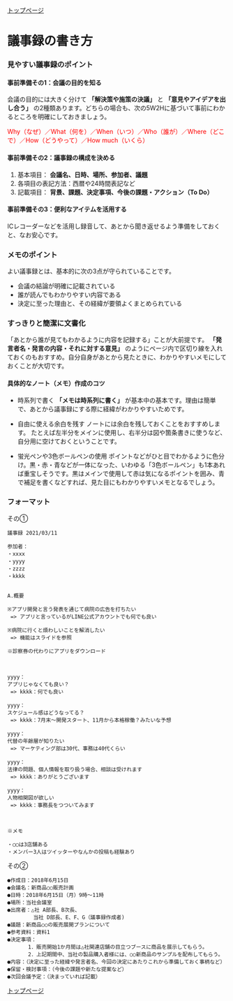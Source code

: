 [トップページ](../index.md)  

# 議事録の書き方

### 見やすい議事録のポイント

#### 事前準備その1：会議の目的を知る

会議の目的には大きく分けて **「解決策や施策の決議」** と **「意見やアイデアを出し合う」** の2種類あります。どちらの場合も、次の5W2Hに基づいて事前にわかるところを明確にしておきましょう。

<font color="red">Why（なぜ）／What（何を）／When（いつ）／Who（誰が）／Where（どこで）／How（どうやって）／How much（いくら）</font>


#### 事前準備その2：議事録の構成を決める

1. 基本項目： **会議名、日時、場所、参加者、議題**
1. 各項目の表記方法：西暦や24時間表記など
1. 記載項目： **背景、課題、決定事項、今後の課題・アクション（To Do）**

#### 事前準備その3：便利なアイテムを活用する

ICレコーダーなどを活用し録音して、あとから聞き返せるよう準備をしておくと、なお安心です。

### メモのポイント

よい議事録とは、基本的に次の3点が守られていることです。

- 会議の結論が明確に記載されている
- 誰が読んでもわかりやすい内容である
- 決定に至った理由と、その経緯が要領よくまとめられている

### すっきりと簡潔に文書化

「あとから誰が見てもわかるように内容を記録する」ことが大前提です。
 **「発言者名・発言の内容・それに対する意見」** のようにページ内で区切り線を入れておくのもおすすめ。自分自身があとから見たときに、わかりやすいメモにしておくことが大切です。

#### 具体的なノート（メモ）作成のコツ

- 時系列で書く
**「メモは時系列に書く」** が基本中の基本です。理由は簡単で、あとから議事録にする際に経緯がわかりやすいためです。

- 自由に使える余白を残す
ノートには余白を残しておくことをおすすめします。
たとえば左半分をメインに使用し、右半分は図や箇条書きに使うなど、自分用に空けておくということです。

- 蛍光ペンや3色ボールペンの使用
ポイントなどがひと目でわかるように色分け。黒・赤・青などが一体になった、いわゆる「3色ボールペン」も1本あれば重宝しそうです。黒はメインで使用して赤は気になるポイントを囲み、青で補足を書くなどすれば、見た目にもわかりやすいメモとなるでしょう。

### フォーマット

その①

```
議事録 2021/03/11

参加者：
・xxxx
・yyyy
・zzzz
・kkkk


A.概要

※アプリ開発と言う発表を通じて病院の広告を打ちたい
 => アプリと言っているがLINE公式アカウントでも何でも良い

※病院に行くと煩わしいことを解消したい
 => 機能はスライドを参照

※診察券の代わりにアプリをダウンロード



yyyy：
アプリじゃなくても良い？
 => kkkk：何でも良い

yyyy：
スケジュール感はどうなってる？
 => kkkk：7月末～開発スタート、11月から本格稼働？みたいな予想

yyyy：
代替の年齢層が知りたい
 => マーケティング部は30代、事務は40代くらい

yyyy：
法律の問題、個人情報を取り扱う場合、相談は受けれます
 => kkkk：ありがとうございます

yyyy：
人物相関図が欲しい
 => kkkk：事務長をつついてみます



※メモ

・◯◯は3店舗ある
・メンバー3人はツイッターやなんかの投稿も経験あり
```

その②

```
●作成日：2018年6月15日
●会議名：新商品○○販売計画
●日時：2018年6月15日（月）9時～11時
●場所：当社会議室
●出席者：△社	A部長、B次長、
　　　　　当社	D部長、E、F、G（議事録作成者)
●議題：新商品○○の販売展開プランについて
●参考資料：資料1
●決定事項：
　　　　1．販売開始1か月間は△社関連店舗の目立つブースに商品を展示してもらう。
　　　　2．上記期間中、当社の製品購入者様には、○○新商品のサンプルを配布してもらう。
●内容：（決定に至った経緯や発言者名、今回の決定にあたりこれから準備しておく事柄など）
●保留・検討事項：（今後の課題や新たな提案など）
●次回会議予定：（決まっていれば記載）

```

[トップページ](../index.md)  

<br>